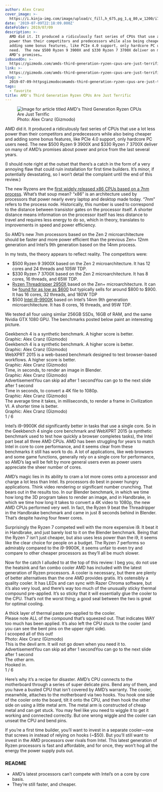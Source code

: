 ```yaml
---
author: Alex Cranz
cover_image: >-
  https://i.kinja-img.com/image/upload/c_fill,h_675,pg_1,q_80,w_1200/i7wozkbelasmvmmatb4b.jpg
date: '2019-07-09T22:18:09.000Z'
dateFolder: 2019/07/09
description: >-
  AMD did it. It produced a ridiculously fast series of CPUs that use a lot less
  power than their competitors and predecessors while also being cheaper and
  adding some bonus features, like PCIe 4.0 support, only hardcore PC users
  need.  The new $500 Ryzen 9 3900X and $330 Ryzen 7 3700X deliver on many of
  AMD’s promises…
isBasedOn: >-
  https://gizmodo.com/amds-third-generation-ryzen-cpus-are-just-terrific-1836214501
link: >-
  https://gizmodo.com/amds-third-generation-ryzen-cpus-are-just-terrific-1836214501
slug: >-
  2019-07-09-httpsgizmodocomamds-third-generation-ryzen-cpus-are-just-terrific-1836214501
tags:
  - favorite
title: AMD's Third Generation Ryzen CPUs Are Just Terrific
---
```

<figure data-format="jpg" data-height="675" data-hide="false" data-id="i7wozkbelasmvmmatb4b" data-lightbox="true" data-recommend-id="image://i7wozkbelasmvmmatb4b" data-recommended="true" data-width="1200"><picture><source media="(max-width: 37.31em)" srcset="https://i.kinja-img.com/image/upload/c_fit,q_60,w_645/i7wozkbelasmvmmatb4b.jpg" type="image/jpeg"/><source media="(min-width: 37.37em)" srcset="https://i.kinja-img.com/image/upload/c_fit,q_60,w_1315/i7wozkbelasmvmmatb4b.jpg" type="image/jpeg"/><img alt="Image for article titled AMD's Third Generation Ryzen CPUs Are Just Terrific" data-alt="Image for article titled AMD's Third Generation Ryzen CPUs Are Just Terrific" data-anim-src="" data-chomp-id="i7wozkbelasmvmmatb4b" data-format="jpg" data-height="675" src="https://i.kinja-img.com/image/upload/c_fit,q_60,w_645/i7wozkbelasmvmmatb4b.jpg"/></picture><figcaption>Photo: Alex Cranz (Gizmodo) </figcaption></figure>
<p>AMD did it. It produced a ridiculously fast series of CPUs that use a lot less power than their competitors and predecessors while also being cheaper and adding some bonus features, like PCIe 4.0 support, only hardcore PC users need. The new $500 Ryzen 9 3900X and $330 Ryzen 7 3700X deliver on many of AMD’s promises about power and price from the last several years.</p>
<p>(I should note right at the outset that there’s a catch in the form of a very annoying flaw that could ruin installation for first time builders. It’s minor, if potentially devastating, so I won’t detail the complaint until the end of this review.)</p>
<p>The new Ryzens are the <a data-ga='[["Embedded Url","Internal link","https://gizmodo.com/amds-new-gpus-and-cpus-keep-the-pressure-on-the-intel-a-1835381601",{"metric25":1}]]' href="https://gizmodo.com/amds-new-gpus-and-cpus-keep-the-pressure-on-the-intel-a-1835381601">first widely released x86 CPUs based on a 7nm process</a>. What’s that soup mean? “x86” is an architecture used by processors that power nearly every laptop and desktop made today. “7nm” refers to the process node. Historically, this number is used to correspond to the distance between transistor gates on the processor itself. A shorter distance means information on the processor itself has less distance to travel and requires less energy to do so, which in theory, translates to improvements in speed and power efficiency.</p>
<p>So AMD’s new 7nm processors based on the Zen 2 microarchitecture should be faster and more power efficient than the previous Zen+ 12nm generation and Intel’s 9th generation based on the 14nm process.</p>
<p>In my tests, the theory appears to reflect reality. The competitors were:</p>
<ul data-style="Bullet" data-type="List"><li>$500 Ryzen 9 3900X based on the Zen 2 microarchitecture. It has 12 cores and 24 threads and 105W TDP.</li><li>$330 Ryzen 7 3700X based on the Zen 2 microarchitecture. It has 8 cores, 16 threads, and 65W TDP.</li><li><a data-ga='[["Embedded Url","Internal link","https://gizmodo.com/amds-16-core-beast-quickly-creams-intels-but-you-might-1828292147",{"metric25":1}]]' href="https://gizmodo.com/amds-16-core-beast-quickly-creams-intels-but-you-might-1828292147">Ryzen Threadripper 2950X</a> based on the Zen+ microarchitecture. It can be <a data-ga='[["Embedded Url","External link","https://www.amd.com/en/products/cpu/amd-ryzen-threadripper-2950x",{"metric25":1}]]' href="https://www.amd.com/en/products/cpu/amd-ryzen-threadripper-2950x">found for as low as $600</a> but typically sells for around $800 to $900. It has 16 cores, 32 threads, and 180W TDP</li><li>$500 <a data-ga='[["Embedded Url","Internal link","https://gizmodo.com/intels-5ghz-i9-processor-is-incredible-for-hype-and-pre-1829850360",{"metric25":1}]]' href="https://gizmodo.com/intels-5ghz-i9-processor-is-incredible-for-hype-and-pre-1829850360">Intel i9-9900K</a> based on Intel’s 14nm 9th generation microarchitecture. It has 8 cores, 16 threads, and 95W TDP.</li></ul>
<p>We tested all four using similar 256GB SSDs, 16GB of RAM, and the same Nvidia GTX 1080 GPU. The benchmarks posted below paint an interesting picture.</p>
<aside><figcaption>Geekbench 4 is a synthetic benchmark. A higher score is better.</figcaption><figcaption>Graphic: Alex Cranz (Gizmodo)</figcaption><figcaption>Geekbench 4 is a synthetic benchmark. A higher score is better.</figcaption><figcaption>Graphic: Alex Cranz (Gizmodo)</figcaption><figcaption>WebXPRT 2015 is a web-based benchmark designed to test browser-based workflows. A higher score is better.</figcaption><figcaption>Graphic: Alex Cranz (Gizmodo)</figcaption><figcaption>Time, in seconds, to render an image in Blender.</figcaption><figcaption>Graphic: Alex Cranz (Gizmodo)</figcaption>AdvertisementYou can skip ad after 1 secondYou can go to the next slide after 1 second<figcaption>Time in seconds, to convert a 4K file to 1080p.</figcaption><figcaption>Graphic: Alex Cranz (Gizmodo)</figcaption><figcaption>The average time it takes, in milliseconds, to render a frame in Civilization VI. A shorter time is better.</figcaption><figcaption>Graphic: Alex Cranz (Gizmodo)</figcaption> 1 / 6</aside>
<p>Intel’s i9-9900K did significantly better in tasks that use a single core. So in the Geekbench 4 single core benchmark and WebXPRT 2015 (a synthetic benchmark used to test how quickly a browser completes tasks), the Intel part beat all three AMD CPUs. AMD has been struggling for years to match Intel in core to core performance, and it seems clear from these benchmarks it still has work to do. A lot of applications, like web browsers and some game functions, generally rely on a single core for performance, so AMD’s lag will be felt by more general users even as power users appreciate the sheer number of cores.</p>
<p>AMD’s magic lies in its ability to cram a lot more cores onto a processor and charge a lot less than Intel. Its processors do best in power hungry applications. Think video rendering or significant number crunching. That bears out in the results too. In our Blender benchmark, in which we time how long the 3D program takes to render an image, and in Handbrake, in which we time how long it takes to convert a 4K video to 1080p, the new AMD CPUs performed very well. In fact, the Ryzen 9 beat the Threadripper in the Handbrake benchmark and came in just 8 seconds behind in Blender. That’s despite having four fewer cores.</p>
<p>Surprisingly the Ryzen 7 competed well with the more expensive i9. It beat it in Handbrake, and just barely lost to it on the Blender benchmark. Being that the Ryzen 7 isn’t just cheaper, but also uses less power than the i9, it seems like the clear choice for people on a budget. The Ryzen 7 performs so admirably compared to the i9-9900K, it seems unfair to even try and compare to other cheaper processors as they’ll all be much slower.</p>
<p>Now for the catch I alluded to at the top of this review: I beg you, do not use the heatsink and fan combo cooler AMD has included with the latest generation of Ryzen processors. A cooler is necessary, but there are plenty of better alternatives than the one AMD provides gratis. It’s ostensibly a quality cooler. It has LEDs and can sync with Razer Chroma software, but it’s also very loud, and there’s way too much of the unusually sticky thermal compound pre-applied. It’s so sticky that it will essentially glue the cooler to the CPU. That’s not the worst thing; a good seal between the two is great for optimal cooling.</p>
<aside><figcaption>A thick layer of thermal paste pre-applied to the cooler.</figcaption><figcaption>Please note ALL of the compound that’s squeezed out. That indicates WAY too much has been applied. It’s also left the CPU stuck to the cooler (and you can see the bent pins on the upper right side).</figcaption><figcaption>I scooped all of this out!</figcaption><figcaption>Photo: Alex Cranz (Gizmodo)</figcaption><figcaption>This is the devil arm. It will not go down when you need it to.</figcaption>AdvertisementYou can skip ad after 1 secondYou can go to the next slide after 1 second<figcaption>The other arm.</figcaption><figcaption>Hooked in. </figcaption> 1 / 6</aside>
<p>Here’s why it’s a recipe for disaster. AMD’s CPU connects to the motherboard through a series of super delicate pins. Bend any of them, and you have a busted CPU that isn’t covered by AMD’s warranty. The cooler, meanwhile, attaches to the motherboard via two hooks. You hook one side of the cooler onto the board, tilt it onto the CPU, and then hook the other side on using a little metal arm. The metal arm is constructed of cheap metal and can get stuck. You may feel like you need to wiggle it to get it working and connected correctly. But one wrong wiggle and the cooler can unseat the CPU and bend pins.</p>
<p>If you’re a first time builder, you’ll want to invest in a separate cooler—one that screws in instead of relying on hooks (~$50). But you’ll still want to invest in the AMD processors over rivals from Intel. This latest generation of Ryzen processors is fast and affordable, and for once, they won’t hog all the energy the power supply puts out.</p>
<h3>README</h3>
<ul data-style="Bullet" data-type="List"><li>AMD’s latest processors can’t compete with Intel’s on a core by core basis.</li><li>They’re still faster, and cheaper.</li></ul>
